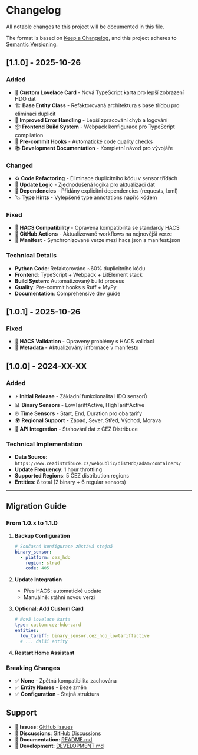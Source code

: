 # Changelog

All notable changes to this project will be documented in this file.

The format is based on [Keep a Changelog](https://keepachangelog.com/en/1.0.0/),
and this project adheres to [Semantic Versioning](https://semver.org/spec/v2.0.0.html).

## [1.1.0] - 2025-10-26

### Added
- 🎨 **Custom Lovelace Card** - Nová TypeScript karta pro lepší zobrazení HDO dat
- 🏗️ **Base Entity Class** - Refaktorovaná architektura s base třídou pro eliminaci duplicit
- 🔧 **Improved Error Handling** - Lepší zpracování chyb a logování
- 📦 **Frontend Build System** - Webpack konfigurace pro TypeScript compilation
- 🧪 **Pre-commit Hooks** - Automatické code quality checks
- 📚 **Development Documentation** - Kompletní návod pro vývojáře

### Changed
- ♻️ **Code Refactoring** - Eliminace duplicitního kódu v sensor třídách
- 🔄 **Update Logic** - Zjednodušená logika pro aktualizaci dat
- 📝 **Dependencies** - Přidány explicitní dependencies (requests, lxml)
- 🏷️ **Type Hints** - Vylepšené type annotations napříč kódem

### Fixed
- 🐛 **HACS Compatibility** - Opravena kompatibilita se standardy HACS
- 🔧 **GitHub Actions** - Aktualizované workflows na nejnovější verze
- 📄 **Manifest** - Synchronizované verze mezi hacs.json a manifest.json

### Technical Details
- **Python Code**: Refaktorováno ~60% duplicitního kódu
- **Frontend**: TypeScript + Webpack + LitElement stack
- **Build System**: Automatizovaný build process
- **Quality**: Pre-commit hooks s Ruff + MyPy
- **Documentation**: Comprehensive dev guide

## [1.0.1] - 2025-10-26

### Fixed
- 🔧 **HACS Validation** - Opraveny problémy s HACS validací
- 📄 **Metadata** - Aktualizovány informace v manifestu

## [1.0.0] - 2024-XX-XX

### Added
- ⚡ **Initial Release** - Základní funkcionalita HDO sensorů
- 📊 **Binary Sensors** - LowTariffActive, HighTariffActive
- ⏰ **Time Sensors** - Start, End, Duration pro oba tarify
- 🌍 **Regional Support** - Západ, Sever, Střed, Východ, Morava
- 📡 **API Integration** - Stahování dat z ČEZ Distribuce

### Technical Implementation
- **Data Source**: `https://www.cezdistribuce.cz/webpublic/distHdo/adam/containers/`
- **Update Frequency**: 1 hour throttling
- **Supported Regions**: 5 ČEZ distribution regions
- **Entities**: 8 total (2 binary + 6 regular sensors)

---

## Migration Guide

### From 1.0.x to 1.1.0

1. **Backup Configuration**
   ```yaml
   # Současná konfigurace zůstává stejná
   binary_sensor:
     - platform: cez_hdo
       region: stred
       code: 405
   ```

2. **Update Integration**
   - Přes HACS: automatické update
   - Manuálně: stáhni novou verzi

3. **Optional: Add Custom Card**
   ```yaml
   # Nová Lovelace karta
   type: custom:cez-hdo-card
   entities:
     low_tariff: binary_sensor.cez_hdo_lowtariffactive
     # ... další entity
   ```

4. **Restart Home Assistant**

### Breaking Changes
- ✅ **None** - Zpětná kompatibilita zachována
- ✅ **Entity Names** - Beze změn
- ✅ **Configuration** - Stejná struktura

## Support

- 🐛 **Issues**: [GitHub Issues](https://github.com/Cmajda/ha_cez_distribuce/issues)
- 💬 **Discussions**: [GitHub Discussions](https://github.com/Cmajda/ha_cez_distribuce/discussions)
- 📖 **Documentation**: [README.md](README.md)
- 🔧 **Development**: [DEVELOPMENT.md](DEVELOPMENT.md)
